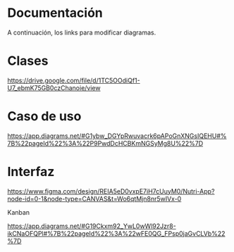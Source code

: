# Documentación

A continuación, los links para modificar diagramas.

# Clases

https://drive.google.com/file/d/1TC5OOdiQf1-U7_ebmK75GB0czChanoie/view


# Caso de uso

https://app.diagrams.net/#G1ybw_DGYpRwuvacrk6pAPoGnXNGsIQEHU#%7B%22pageId%22%3A%22P9PwdDcHCBKmNGSyMg8U%22%7D


# Interfaz

https://www.figma.com/design/REIA5eD0vxpE7iH7cUuyM0/Nutri-App?node-id=0-1&node-type=CANVAS&t=Wo6qtMjn8nr5wIVx-0



Kanban

https://app.diagrams.net/#G19Ckxm92_YwL0wWl92Jzr8-ikCNaOFQPl#%7B%22pageId%22%3A%22wFE0QG_FPsp0jaGvCLVb%22%7D
